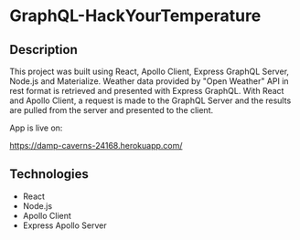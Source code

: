 # GraphQL-HackYourTemperature

## Description

This project was built using React, Apollo Client, Express GraphQL Server, Node.js and Materialize. Weather data provided by "Open Weather" API in rest format is retrieved and presented with Express GraphQL. With React and Apollo Client, a request is made to the GraphQL Server and the results are pulled from the server and presented to the client.

App is live on:

https://damp-caverns-24168.herokuapp.com/

## Technologies

- React
- Node.js
- Apollo Client
- Express Apollo Server
